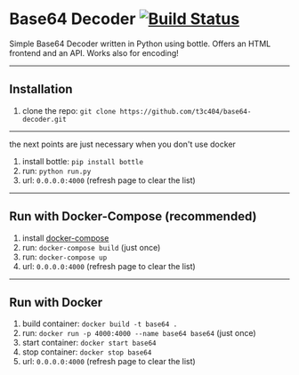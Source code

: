 # Base64 Decoder [![Build Status](https://travis-ci.org/t3c404/base64decoder.svg?branch=master)](https://travis-ci.org/t3c404/base64decoder) 
Simple Base64 Decoder written in Python using bottle. Offers an HTML frontend and an API.
Works also for encoding!


---

## Installation
1. clone the repo: `git clone https://github.com/t3c404/base64-decoder.git`
---
the next points are just necessary when you don't use docker

1. install bottle: `pip install bottle`
2. run: `python run.py` 
3. url: `0.0.0.0:4000` (refresh page to clear the list)

---

## Run with Docker-Compose (recommended)
1. install [docker-compose](https://docs.docker.com/compose/install/)
2. run: `docker-compose build` (just once)
3. run: `docker-compose up`
4. url: `0.0.0.0:4000` (refresh page to clear the list)

---

## Run with Docker
1. build container: `docker build -t base64 .`
2. run: `docker run -p 4000:4000 --name base64 base64` (just once)
3. start container: `docker start base64`
4. stop container: `docker stop base64`
5. url: `0.0.0.0:4000` (refresh page to clear the list)
